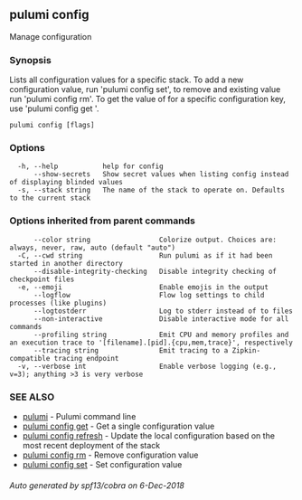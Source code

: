 ## pulumi config

Manage configuration

### Synopsis


Lists all configuration values for a specific stack. To add a new configuration value, run
'pulumi config set', to remove and existing value run 'pulumi config rm'. To get the value of
for a specific configuration key, use 'pulumi config get <key-name>'.

```
pulumi config [flags]
```

### Options

```
  -h, --help           help for config
      --show-secrets   Show secret values when listing config instead of displaying blinded values
  -s, --stack string   The name of the stack to operate on. Defaults to the current stack
```

### Options inherited from parent commands

```
      --color string                 Colorize output. Choices are: always, never, raw, auto (default "auto")
  -C, --cwd string                   Run pulumi as if it had been started in another directory
      --disable-integrity-checking   Disable integrity checking of checkpoint files
  -e, --emoji                        Enable emojis in the output
      --logflow                      Flow log settings to child processes (like plugins)
      --logtostderr                  Log to stderr instead of to files
      --non-interactive              Disable interactive mode for all commands
      --profiling string             Emit CPU and memory profiles and an execution trace to '[filename].[pid].{cpu,mem,trace}', respectively
      --tracing string               Emit tracing to a Zipkin-compatible tracing endpoint
  -v, --verbose int                  Enable verbose logging (e.g., v=3); anything >3 is very verbose
```

### SEE ALSO
* [pulumi](pulumi.md)	 - Pulumi command line
* [pulumi config get](pulumi_config_get.md)	 - Get a single configuration value
* [pulumi config refresh](pulumi_config_refresh.md)	 - Update the local configuration based on the most recent deployment of the stack
* [pulumi config rm](pulumi_config_rm.md)	 - Remove configuration value
* [pulumi config set](pulumi_config_set.md)	 - Set configuration value

###### Auto generated by spf13/cobra on 6-Dec-2018
